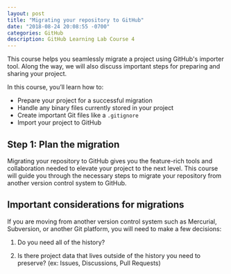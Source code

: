 ```yaml
---
layout: post
title: "Migrating your repository to GitHub"
date: "2018-08-24 20:08:55 -0700"
categories: GitHub
description: GitHub Learning Lab Course 4
---
```


This course helps you seamlessly migrate a project using GitHub's importer tool. Along the way, we will also discuss important steps for preparing and sharing your project.

In this course, you’ll learn how to:

- Prepare your project for a successful migration
- Handle any binary files currently stored in your project
- Create important Git files like a `.gitignore`
- Import your project to GitHub

## Step 1: Plan the migration

Migrating your repository to GitHub gives you the feature-rich tools and collaboration needed to elevate your project to the next level. This course will guide you through the necessary steps to migrate your repository from another version control system to GitHub.

## Important considerations for migrations

If you are moving from another version control system such as Mercurial, Subversion, or another Git platform, you will need to make a few decisions:

  1. Do you need all of the history?

  2. Is there project data that lives outside of the history you need to preserve? (ex: Issues, Discussions, Pull Requests)
